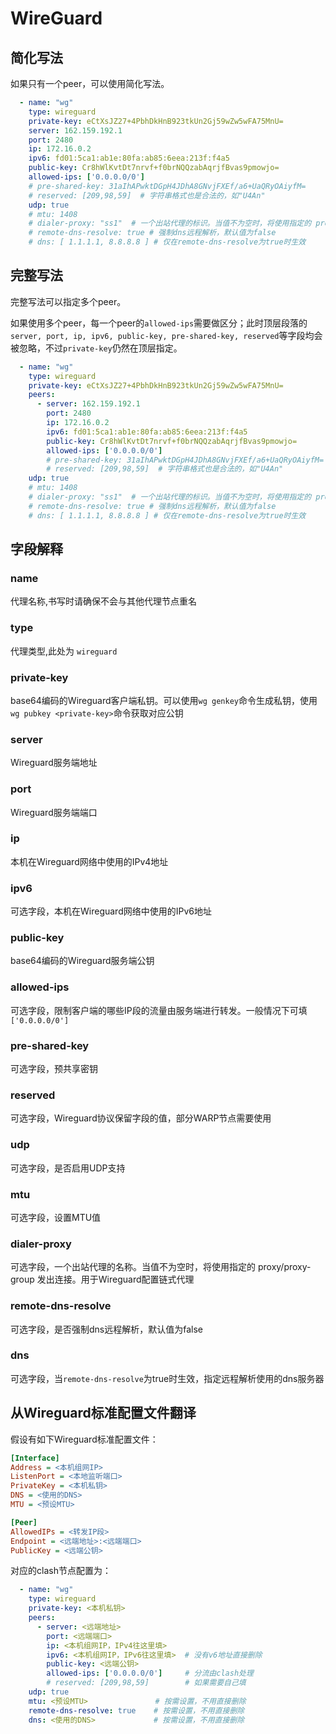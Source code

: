 # WireGuard

## 简化写法

如果只有一个peer，可以使用简化写法。

```yaml
  - name: "wg"
    type: wireguard
    private-key: eCtXsJZ27+4PbhDkHnB923tkUn2Gj59wZw5wFA75MnU=
    server: 162.159.192.1
    port: 2480
    ip: 172.16.0.2
    ipv6: fd01:5ca1:ab1e:80fa:ab85:6eea:213f:f4a5
    public-key: Cr8hWlKvtDt7nrvf+f0brNQQzabAqrjfBvas9pmowjo=
    allowed-ips: ['0.0.0.0/0']
    # pre-shared-key: 31aIhAPwktDGpH4JDhA8GNvjFXEf/a6+UaQRyOAiyfM=
    # reserved: [209,98,59]  # 字符串格式也是合法的，如"U4An"
    udp: true
    # mtu: 1408
    # dialer-proxy: "ss1"  # 一个出站代理的标识。当值不为空时，将使用指定的 proxy/proxy-group 发出连接
    # remote-dns-resolve: true # 强制dns远程解析，默认值为false
    # dns: [ 1.1.1.1, 8.8.8.8 ] # 仅在remote-dns-resolve为true时生效
```

## 完整写法

完整写法可以指定多个peer。

如果使用多个peer，每一个peer的`allowed-ips`需要做区分；此时顶层段落的`server, port, ip, ipv6, public-key, pre-shared-key, reserved`等字段均会被忽略，不过`private-key`仍然在顶层指定。

```yaml
  - name: "wg"
    type: wireguard
    private-key: eCtXsJZ27+4PbhDkHnB923tkUn2Gj59wZw5wFA75MnU=
    peers:
      - server: 162.159.192.1
        port: 2480
        ip: 172.16.0.2
        ipv6: fd01:5ca1:ab1e:80fa:ab85:6eea:213f:f4a5
        public-key: Cr8hWlKvtDt7nrvf+f0brNQQzabAqrjfBvas9pmowjo=
        allowed-ips: ['0.0.0.0/0']
        # pre-shared-key: 31aIhAPwktDGpH4JDhA8GNvjFXEf/a6+UaQRyOAiyfM=
        # reserved: [209,98,59]  # 字符串格式也是合法的，如"U4An"
    udp: true
    # mtu: 1408
    # dialer-proxy: "ss1"  # 一个出站代理的标识。当值不为空时，将使用指定的 proxy/proxy-group 发出连接
    # remote-dns-resolve: true # 强制dns远程解析，默认值为false
    # dns: [ 1.1.1.1, 8.8.8.8 ] # 仅在remote-dns-resolve为true时生效
```

## 字段解释

### name

代理名称,书写时请确保不会与其他代理节点重名

### type

代理类型,此处为 `wireguard`

### private-key

base64编码的Wireguard客户端私钥。可以使用`wg genkey`命令生成私钥，使用`wg pubkey <private-key>`命令获取对应公钥

### server

Wireguard服务端地址

### port

Wireguard服务端端口

### ip

本机在Wireguard网络中使用的IPv4地址

### ipv6

可选字段，本机在Wireguard网络中使用的IPv6地址

### public-key

base64编码的Wireguard服务端公钥

### allowed-ips

可选字段，限制客户端的哪些IP段的流量由服务端进行转发。一般情况下可填`['0.0.0.0/0']`

### pre-shared-key

可选字段，预共享密钥

### reserved

可选字段，Wireguard协议保留字段的值，部分WARP节点需要使用

### udp

可选字段，是否启用UDP支持

### mtu

可选字段，设置MTU值

### dialer-proxy

可选字段，一个出站代理的名称。当值不为空时，将使用指定的 proxy/proxy-group 发出连接。用于Wireguard配置链式代理

### remote-dns-resolve

可选字段，是否强制dns远程解析，默认值为false

### dns

可选字段，当`remote-dns-resolve`为true时生效，指定远程解析使用的dns服务器

## 从Wireguard标准配置文件翻译

假设有如下Wireguard标准配置文件：

```ini
[Interface]
Address = <本机组网IP>
ListenPort = <本地监听端口>
PrivateKey = <本机私钥>
DNS = <使用的DNS>
MTU = <预设MTU>

[Peer]
AllowedIPs = <转发IP段>
Endpoint = <远端地址>:<远端端口>
PublicKey = <远端公钥>
```

对应的clash节点配置为：

```yaml
  - name: "wg"
    type: wireguard
    private-key: <本机私钥>
    peers:
      - server: <远端地址>
        port: <远端端口>
        ip: <本机组网IP，IPv4往这里填>
        ipv6: <本机组网IP，IPv6往这里填>  # 没有v6地址直接删除
        public-key: <远端公钥>
        allowed-ips: ['0.0.0.0/0']     # 分流由clash处理
        # reserved: [209,98,59]        # 如果需要自己填
    udp: true
    mtu: <预设MTU>               # 按需设置，不用直接删除
    remote-dns-resolve: true    # 按需设置，不用直接删除
    dns: <使用的DNS>             # 按需设置，不用直接删除
```
